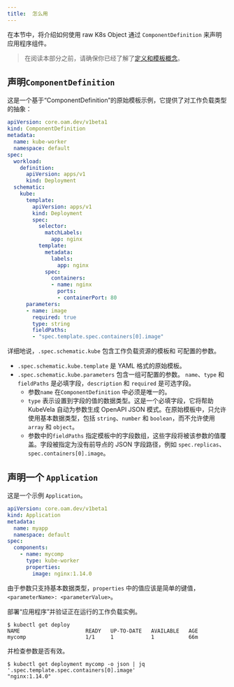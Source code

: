 ```yaml
---
title:  怎么用
---
```


在本节中，将介绍如何使用 raw K8s Object 通过 `ComponentDefinition` 来声明应用程序组件。

> 在阅读本部分之前，请确保你已经了解了[定义和模板概念](../definition-and-templates.md)。

## 声明`ComponentDefinition`

这是一个基于“ComponentDefinition”的原始模板示例，它提供了对工作负载类型的抽象：

```yaml
apiVersion: core.oam.dev/v1beta1
kind: ComponentDefinition
metadata:
  name: kube-worker
  namespace: default
spec:
  workload: 
    definition: 
      apiVersion: apps/v1
      kind: Deployment
  schematic:
    kube: 
      template:
        apiVersion: apps/v1
        kind: Deployment
        spec:
          selector:
            matchLabels:
              app: nginx
          template:
            metadata:
              labels:
                app: nginx
            spec:
              containers:
              - name: nginx
                ports:
                - containerPort: 80 
      parameters: 
      - name: image
        required: true
        type: string
        fieldPaths: 
        - "spec.template.spec.containers[0].image"
```

详细地说，`.spec.schematic.kube` 包含工作负载资源的模板和
可配置的参数。
- `.spec.schematic.kube.template` 是 YAML 格式的原始模板。
- `.spec.schematic.kube.parameters` 包含一组可配置的参数。 `name`、`type` 和 `fieldPaths` 是必填字段，`description` 和 `required` 是可选字段。
  - 参数`name` 在`ComponentDefinition` 中必须是唯一的。
  - `type` 表示设置到字段的值的数据类型。这是一个必填字段，它将帮助 KubeVela 自动为参数生成 OpenAPI JSON 模式。在原始模板中，只允许使用基本数据类型，包括 `string`、`number` 和 `boolean`，而不允许使用 `array` 和 `object`。
  - 参数中的`fieldPaths` 指定模板中的字段数组，这些字段将被该参​​数的值覆盖。字段被指定为没有前导点的 JSON 字段路径，例如
`spec.replicas`、`spec.containers[0].image`。

## 声明一个 `Application`

这是一个示例 `Application`。

```yaml
apiVersion: core.oam.dev/v1beta1
kind: Application
metadata:
  name: myapp
  namespace: default
spec:
  components:
    - name: mycomp
      type: kube-worker
      properties: 
        image: nginx:1.14.0
```

由于参数只支持基本数据类型，`properties` 中的值应该是简单的键值，`<parameterName>: <parameterValue>`。

部署“应用程序”并验证正在运行的工作负载实例。

```shell
$ kubectl get deploy
NAME                     READY   UP-TO-DATE   AVAILABLE   AGE
mycomp                   1/1     1            1           66m
```
并检查参数是否有效。
```shell
$ kubectl get deployment mycomp -o json | jq '.spec.template.spec.containers[0].image'
"nginx:1.14.0"
```


